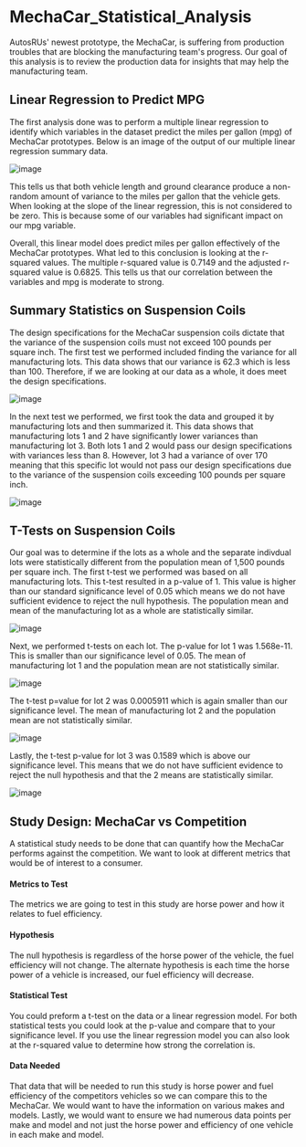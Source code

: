 # MechaCar_Statistical_Analysis

AutosRUs' newest prototype, the MechaCar, is suffering from production troubles that are blocking the manufacturing team's progress. Our goal of this analysis is to review the production data for insights that may help the manufacturing team. 

## Linear Regression to Predict MPG

The first analysis done was to perform a multiple linear regression to identify which variables in the dataset predict the miles per gallon (mpg) of MechaCar prototypes. Below is an image of the output of our multiple linear regression summary data. 

![image](https://user-images.githubusercontent.com/117782103/224168686-f1b2c197-ac4c-44f0-a0ba-85e4748ca7df.png)

This tells us that both vehicle length and ground clearance produce a non-random amount of variance to the miles per gallon that the vehicle gets. When looking at the slope of the linear regression, this is not considered to be zero. This is because some of our variables had significant impact on our mpg variable. 

Overall, this linear model does predict miles per gallon effectively of the MechaCar prototypes. What led to this conclusion is looking at the r-squared values. The multiple r-squared value is 0.7149 and the adjusted r-squared value is 0.6825. This tells us that our correlation between the variables and mpg is moderate to strong. 

## Summary Statistics on Suspension Coils

The design specifications for the MechaCar suspension coils dictate that the variance of the suspension coils must not exceed 100 pounds per square inch. The first test we performed included finding the variance for all manufacturing lots. This data shows that our variance is 62.3 which is less than 100. Therefore, if we are looking at our data as a whole, it does meet the design specifications. 

![image](https://user-images.githubusercontent.com/117782103/224205650-265c6131-b2ac-4451-9b37-7a96de263550.png)

In the next test we performed, we first took the data and grouped it by manufacturing lots and then summarized it. This data shows that manufacturing lots 1 and 2 have significantly lower variances than manufacturing lot 3. Both lots 1 and 2 would pass our design specifications with variances less than 8. However, lot 3 had a variance of over 170 meaning that this specific lot would not pass our design specifications due to the variance of the suspension coils exceeding 100 pounds per square inch.

![image](https://user-images.githubusercontent.com/117782103/224205498-e803a0a2-44ec-4b5f-8f34-f1f1c28a068e.png)

## T-Tests on Suspension Coils 

Our goal was to determine if the lots as a whole and the separate indivdual lots were statistically different from the population mean of 1,500 pounds per square inch. The first t-test we performed was based on all manufacturing lots. This t-test resulted in a p-value of 1. This value is higher than our standard significance level of 0.05 which means we do not have sufficient evidence to reject the null hypothesis. The population mean and mean of the manufacturing lot as a whole are statistically similar. 

![image](https://user-images.githubusercontent.com/117782103/224209829-fefcb2b0-3354-4063-bb93-c72169579920.png)

Next, we performed t-tests on each lot. The p-value for lot 1 was 1.568e-11. This is smaller than our significance level of 0.05. The mean of manufacturing lot 1 and the population mean are not statistically similar.  

![image](https://user-images.githubusercontent.com/117782103/224210003-f6e24c6a-e15c-41e6-8644-dba661e107c8.png)

The t-test p=value for lot 2 was 0.0005911 which is again smaller than our significance level. The mean of manufacturing lot 2 and the population mean are not statistically similar. 

![image](https://user-images.githubusercontent.com/117782103/224211633-362da661-5c86-4116-9f70-166fb0ddf5ed.png)

Lastly, the t-test p-value for lot 3 was 0.1589 which is above our significance level. This means that we do not have sufficient evidence to reject the null hypothesis and that the 2 means are statistically similar. 

![image](https://user-images.githubusercontent.com/117782103/224211846-c8f514db-3228-4330-808d-46f935560aa3.png)

## Study Design: MechaCar vs Competition
A statistical study needs to be done that can quantify how the MechaCar performs against the competition. We want to look at different metrics that would be of interest to a consumer. 

#### Metrics to Test 
The metrics we are going to test in this study are horse power and how it relates to fuel efficiency. 

#### Hypothesis
The null hypothesis is regardless of the horse power of the vehicle, the fuel efficiency will not change. 
The alternate hypothesis is each time the horse power of a vehicle is increased, our fuel efficiency will decrease.

#### Statistical Test
You could preform a t-test on the data or a linear regression model. For both statistical tests you could look at the p-value and compare that to your significance level. If you use the linear regression model you can also look at the r-squared value to determine how strong the correlation is. 

#### Data Needed 
That data that will be needed to run this study is horse power and fuel efficiency of the competitors vehicles so we can compare this to the MechaCar. We would want to have the information on various makes and models. Lastly, we would want to ensure we had numerous data points per make and model and not just the horse power and efficiency of one vehicle in each make and model. 
